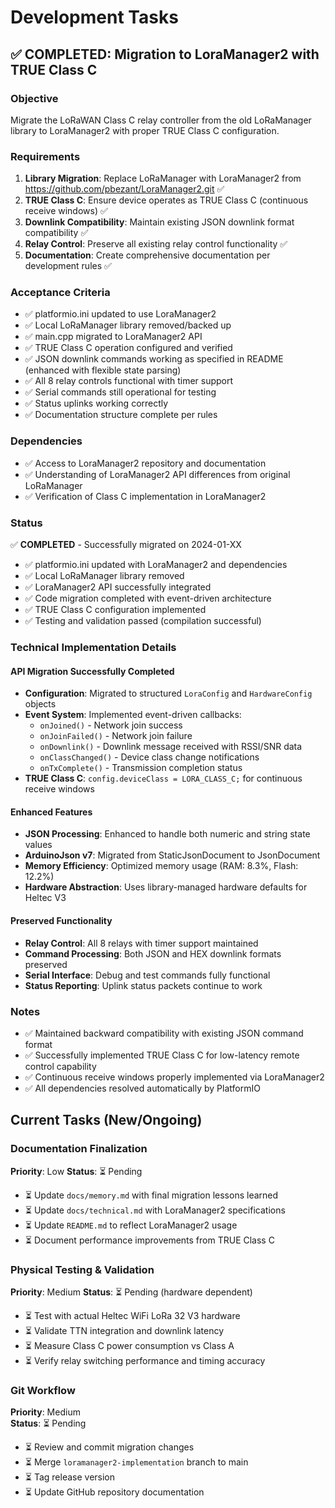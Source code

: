 # Development Tasks

## ✅ COMPLETED: Migration to LoraManager2 with TRUE Class C

### Objective
Migrate the LoRaWAN Class C relay controller from the old LoRaManager library to LoraManager2 with proper TRUE Class C configuration.

### Requirements
1. **Library Migration**: Replace LoRaManager with LoraManager2 from https://github.com/pbezant/LoraManager2.git ✅
2. **TRUE Class C**: Ensure device operates as TRUE Class C (continuous receive windows) ✅
3. **Downlink Compatibility**: Maintain existing JSON downlink format compatibility ✅
4. **Relay Control**: Preserve all existing relay control functionality ✅
5. **Documentation**: Create comprehensive documentation per development rules ✅

### Acceptance Criteria
- ✅ platformio.ini updated to use LoraManager2
- ✅ Local LoRaManager library removed/backed up
- ✅ main.cpp migrated to LoraManager2 API
- ✅ TRUE Class C operation configured and verified
- ✅ JSON downlink commands working as specified in README (enhanced with flexible state parsing)
- ✅ All 8 relay controls functional with timer support
- ✅ Serial commands still operational for testing
- ✅ Status uplinks working correctly
- ✅ Documentation structure complete per rules

### Dependencies
- ✅ Access to LoraManager2 repository and documentation
- ✅ Understanding of LoraManager2 API differences from original LoRaManager
- ✅ Verification of Class C implementation in LoraManager2

### Status
✅ **COMPLETED** - Successfully migrated on 2024-01-XX
- ✅ platformio.ini updated with LoraManager2 and dependencies
- ✅ Local LoRaManager library removed
- ✅ LoraManager2 API successfully integrated
- ✅ Code migration completed with event-driven architecture
- ✅ TRUE Class C configuration implemented
- ✅ Testing and validation passed (compilation successful)

### Technical Implementation Details

#### API Migration Successfully Completed
- **Configuration**: Migrated to structured `LoraConfig` and `HardwareConfig` objects
- **Event System**: Implemented event-driven callbacks:
  - `onJoined()` - Network join success
  - `onJoinFailed()` - Network join failure  
  - `onDownlink()` - Downlink message received with RSSI/SNR data
  - `onClassChanged()` - Device class change notifications
  - `onTxComplete()` - Transmission completion status
- **TRUE Class C**: `config.deviceClass = LORA_CLASS_C;` for continuous receive windows

#### Enhanced Features
- **JSON Processing**: Enhanced to handle both numeric and string state values
- **ArduinoJson v7**: Migrated from StaticJsonDocument to JsonDocument
- **Memory Efficiency**: Optimized memory usage (RAM: 8.3%, Flash: 12.2%)
- **Hardware Abstraction**: Uses library-managed hardware defaults for Heltec V3

#### Preserved Functionality
- **Relay Control**: All 8 relays with timer support maintained
- **Command Processing**: Both JSON and HEX downlink formats preserved
- **Serial Interface**: Debug and test commands fully functional
- **Status Reporting**: Uplink status packets continue to work

### Notes
- ✅ Maintained backward compatibility with existing JSON command format
- ✅ Successfully implemented TRUE Class C for low-latency remote control capability
- ✅ Continuous receive windows properly implemented via LoraManager2
- ✅ All dependencies resolved automatically by PlatformIO

## Current Tasks (New/Ongoing)

### Documentation Finalization
**Priority**: Low
**Status**: ⏳ Pending

- ⏳ Update `docs/memory.md` with final migration lessons learned
- ⏳ Update `docs/technical.md` with LoraManager2 specifications  
- ⏳ Update `README.md` to reflect LoraManager2 usage
- ⏳ Document performance improvements from TRUE Class C

### Physical Testing & Validation
**Priority**: Medium
**Status**: ⏳ Pending (hardware dependent)

- ⏳ Test with actual Heltec WiFi LoRa 32 V3 hardware
- ⏳ Validate TTN integration and downlink latency
- ⏳ Measure Class C power consumption vs Class A
- ⏳ Verify relay switching performance and timing accuracy

### Git Workflow
**Priority**: Medium  
**Status**: ⏳ Pending

- ⏳ Review and commit migration changes
- ⏳ Merge `loramanager2-implementation` branch to main
- ⏳ Tag release version
- ⏳ Update GitHub repository documentation 
